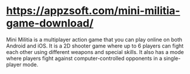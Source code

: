 # https://appzsoft.com/mini-militia-game-download/
Mini Militia is a multiplayer action game that you can play online on both Android and iOS. It is a 2D shooter game where up to 6 players can fight each other using different weapons and special skills. It also has a mode where players fight against computer-controlled opponents in a single-player mode. 
